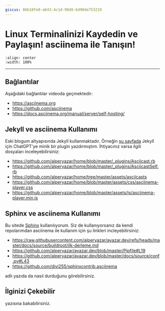 ```yaml
---
giscus: 06b10fe0-a643-4c1d-90d8-6d90de753219
---
```


# Linux Terminalinizi Kaydedin ve Paylaşın! asciinema ile Tanışın!

```{youtube} mIzPfenZWvo
:align: center
:width: 100%
```

---

## Bağlantılar

Aşağıdaki bağlantılar videoda geçmektedir:

- <https://asciinema.org>
- <https://github.com/asciinema>
- <https://docs.asciinema.org/manual/server/self-hosting/>

## Jekyll ve asciinema Kullanımı

Eski blogum altyapısında Jekyll kullanmaktadır. Örneğin
[şu sayfada](https://raw.githubusercontent.com/alperyazar/home/refs/heads/master/_posts/2024-02-07-buildroot-ogreniyoruz-04.md)
Jekyll için ChatGPT'ye minik bir plugin yazdırmıştım. İhtiyacınız varsa ilgili
dosyaları inceleyebilirsiniz:

- <https://github.com/alperyazar/home/blob/master/_plugins/Asciicast.rb>
- <https://github.com/alperyazar/home/blob/master/_plugins/AsciicastSelf.rb>
- <https://github.com/alperyazar/home/tree/master/assets/asciicasts>
- <https://github.com/alperyazar/home/blob/master/assets/css/asciinema-player.css>
- <https://github.com/alperyazar/home/blob/master/assets/js/asciinema-player.min.js>

## Sphinx ve asciinema Kullanımı

Bu sitede [Sphinx](https://www.sphinx-doc.org/en/master/) kullanılıyorum. Siz de
kullanıyorsanız da kendi repolarımdan asciinema ile kullanım için şu linkleri
incleyebilirsiniz:

- <https://raw.githubusercontent.com/alperyazar/ayazar.dev/refs/heads/master/docs/source/buildroot/ilk-derleme.md>
- <https://github.com/alperyazar/ayazar.dev/blob/master/Pipfile#L19>
- <https://github.com/alperyazar/ayazar.dev/blob/master/docs/source/conf.py#L43>
- <https://github.com/divi255/sphinxcontrib.asciinema>

[](../buildroot/ilk-derleme.md) adlı yazıda da nasıl durduğunu görebilirsiniz.

## İlginizi Çekebilir

[](../devops/tool/asciinema.md) yazısına bakabilirsiniz.
